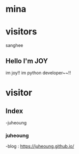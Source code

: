 # mina
# visitors
sanghee

## Hello I'm JOY

im joy!!
im python developer~~!!
# visitor

## Index

-juheoung

### juheoung
-blog : https://juheoung.github.io/